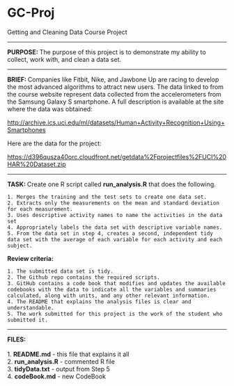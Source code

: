 # GC-Proj
Getting and Cleaning Data Course Project
<hr>
<b>PURPOSE: </b>The purpose of this project is to demonstrate my ability to collect, work with, and clean a data set.
<hr>
<b>BRIEF: </b>Companies like Fitbit, Nike, and Jawbone Up are racing to develop the most advanced algorithms to attract new users. The data linked to from the course website represent data collected from the accelerometers from the Samsung Galaxy S smartphone. A full description is available at the site where the data was obtained:

http://archive.ics.uci.edu/ml/datasets/Human+Activity+Recognition+Using+Smartphones

Here are the data for the project:

https://d396qusza40orc.cloudfront.net/getdata%2Fprojectfiles%2FUCI%20HAR%20Dataset.zip 
<hr>

<b>TASK: </b>Create one R script called <b>run_analysis.R</b> that does the following.

    1. Merges the training and the test sets to create one data set.
    2. Extracts only the measurements on the mean and standard deviation for each measurement.
    3. Uses descriptive activity names to name the activities in the data set
    4. Appropriately labels the data set with descriptive variable names.
    5. From the data set in step 4, creates a second, independent tidy data set with the average of each variable for each activity and each subject.
    
<b>Review criteria:</b>

    1. The submitted data set is tidy.
    2. The Github repo contains the required scripts.
    3. GitHub contains a code book that modifies and updates the available codebooks with the data to indicate all the variables and summaries calculated, along with units, and any other relevant information.
    4. The README that explains the analysis files is clear and understandable.
    5. The work submitted for this project is the work of the student who submitted it.

<hr>
<b>FILES: </b><br><br>
1. <b>README.md</b> - this file that explains it all<br>
2. <b>run_analysis.R</b> - commented R file<br>
3. <b>tidyData.txt</b> - output from Step 5<br>
4. <b>codeBook.md</b> - new CodeBook<br>
